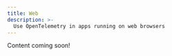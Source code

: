 ```yaml
---
title: Web
description: >-
  Use OpenTelemetry in apps running on web browsers
---
```


Content coming soon!
